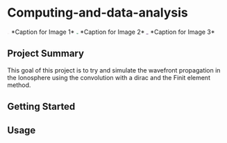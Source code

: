# Computing-and-data-analysis

<img src="simulation1.png" alt="Image 1" width="5cm">
*Caption for Image 1*

<img src="simulation2.png" alt="Image 2" width="5cm">
*Caption for Image 2*

<img src="simulation3.png" alt="Image 3" width="5cm">
*Caption for Image 3*

## Project Summary

This goal of this project is to try and simulate the wavefront propagation in the Ionosphere using the convolution with a dirac and the Finit element method.

## Getting Started

## Usage



